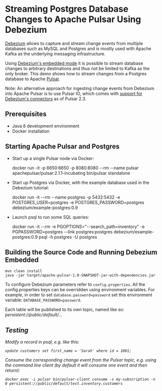 # Streaming Postgres Database Changes to Apache Pulsar Using Debezium

[Debezium](http://debezium.io/) allows to capture and stream change events from multiple databases such as MySQL and Postgres and is mostly used with Apache Kafka as the underlying messaging infrastructure.

Using [Debezium's embedded mode](http://debezium.io/docs/embedded/) it is possible to stream database changes to arbitrary destinations and thus not be limited to Kafka as the only broker.
This demo shows how to stream changes from a Postgres database to Apache [Pulsar](https://pulsar.incubator.apache.org/).

Note: An alternative approach for ingesting change events from Debezium into Apache Pulsar is to use Pulsar IO,
which comes with [support for Debezium's connectors](https://pulsar.apache.org/docs/en/io-cdc-debezium/) as of Pulsar 2.3.

## Prerequisites

* Java 8 development environment
* Docker installation

## Starting Apache Pulsar and Postgres

* Start up a single Pulsar node via Docker:

    docker run -it -p 6650:6650 -p 8080:8080 --rm --name pulsar apachepulsar/pulsar:2.1.1-incubating bin/pulsar standalone

* Start up Postgres via Docker, with the example database used in the Debezium tutorial:

    docker run -it --rm --name postgres -p 5432:5432 -e POSTGRES_USER=postgres -e POSTGRES_PASSWORD=postgres debezium/example-postgres:0.9

* Launch psql to run some SQL queries:

    docker run -it --rm -e PGOPTIONS="--search_path=inventory" -e PGPASSWORD=postgres --link postgres:postgres debezium/example-postgres:0.9 psql -h postgres -U postgres

## Building the Source Code and Running Debezium Embedded

    mvn clean install
    java -jar target/apache-pulsar-1.0-SNAPSHOT-jar-with-dependencies.jar

To configure Debezium parameters refer to `config.properties`.
All the config.properties keys can be overridden using environment variables.
For example, in order to set `database.password=password` set this environment variable: `DATABASE_PASSWORD=password`.

Each table will be published to its own topic, named like so: _persistent://public/default/<server>.<schema>.<table>_.

## Testing

Modify a record in psql, e.g. like this:

    update customers set first_name = 'Sarah' where id = 1001;

Consume the corresponding change event from the Pulsar topic, e.g. using the command line client
(by default it will consume one event and then return):

    docker exec -i pulsar bin/pulsar-client consume -s my-subscription -n 0 persistent://public/default/test.inventory.customers

